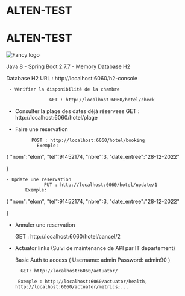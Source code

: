 # ALTEN-TEST

# ALTEN-TEST

![Fancy logo](./light.png#gh-light-mode-only)

Java 8 -
Spring Boot 2.7.7 - 
Memory Database H2

 Database H2 URL : http://localhost:6060/h2-console

     - Vérifier la disponibilité de la chambre
     
                    GET : http://localhost:6060/hotel/check 
 
 
 - Consulter la plage des dates déjà réservees
                GET : http://localhost:6060/hotel/plage 
 
 
 
 -  Faire une reservation
  
              POST : http://localhost:6060/hotel/booking 
                Exemple:  
 {
"nom":"elom",
"tel":91452174,
"nbre":3,
"date_entree":"28-12-2022"

}



    - Update une reservation
                  PUT : http://localhost:6060/hotel/update/1
           Exemple:  
 {
"nom":"elom",
"tel":91452174,
"nbre":3,
"date_entree":"28-12-2022"

}

 - Annuler une reservation

     GET : http://localhost:6060/hotel/cancel/2


 - Actuator links (Suivi de maintenance de API par IT departement)
  
      Basic Auth to access  (
             Username: admin
             Password: admin90
             )
  
         GET: http://localhost:6060/actuator/

        Exemple : http://localhost:6060/actuator/health, http://localhost:6060/actuator/metrics;...
